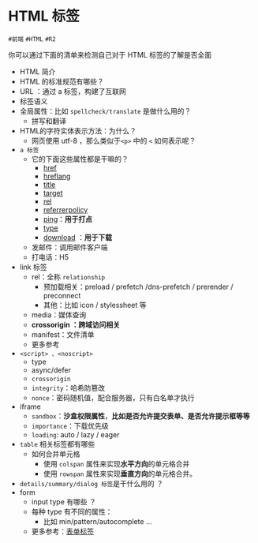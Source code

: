 
# HTML 标签


`#前端` `#HTML` `#R2` 

你可以通过下面的清单来检测自己对于 HTML 标签的了解是否全面

- HTML 简介
- HTML 的标准规范有哪些？
- URL ：通过 a 标签，构建了互联网
- 标签语义
- 全局属性：比如 `spellcheck/translate` 是做什么用的？
	- 拼写和翻译
- HTML的字符实体表示方法：为什么？
   - 网页使用 utf-8 ，那么类似于`<p>` 中的 `<` 如何表示呢？
- `a 标签`
	- 它的下面这些属性都是干嘛的？
		- [href](https://wangdoc.com/html/a#href)
		- [hreflang](https://wangdoc.com/html/a#hreflang)
		- [title](https://wangdoc.com/html/a#title)
		- [target](https://wangdoc.com/html/a#target)
		- [rel](https://wangdoc.com/html/a#rel)
		- [referrerpolicy](https://wangdoc.com/html/a#referrerpolicy)
		- [ping](https://wangdoc.com/html/a#ping)：**用于打点**
		- [type](https://wangdoc.com/html/a#type)
		- [download](https://wangdoc.com/html/a#download) ：**用于下载**
	- 发邮件：调用邮件客户端
	- 打电话：H5
- link 标签
	- rel：全称 `relationship`
		- 预加载相关：preload / prefetch /dns-prefetch / prerender / preconnect
		- 其他：比如 icon / stylessheet 等
	- media：媒体查询
	- **crossorigin ：跨域访问相关**
	- manifest：文件清单
	- 更多参考 [<link>](https://wangdoc.com/html/link#hreflang-%E5%B1%9E%E6%80%A7)
- `<script> 、<noscript>`
	- type 
	- async/defer
	- `crossorigin`
	- `integrity`：哈希防篡改
	- `nonce`：密码随机值，配合服务器，只有白名单才执行
- iframe
	- `sandbox`：**沙盒权限属性**，**比如是否允许提交表单、是否允许提示框等等**
	- `importance`：下载优先级
	- `loading`: auto / lazy / eager 
- `table` 相关标签都有哪些
	- 如何合并单元格 
		- 使用 `colspan` 属性来实现**水平方向**的单元格合并
		- 使用 `rowspan` 属性来实现**垂直方向**的单元格合并。
- `details/summary/dialog 标签`是干什么用的 ？ 
- form 
	- input type 有哪些 ？
	- 每种 type 有不同的属性：
		- 比如 min/pattern/autocomplete ...
	- 更多参考：[表单标签](https://wangdoc.com/html/form#meter)

